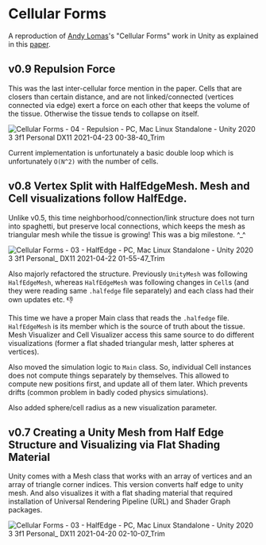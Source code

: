 # Cellular Forms

A reproduction of [Andy Lomas](https://andylomas.com/)'s "Cellular Forms" work in Unity as explained in this [paper](https://andylomas.com/extra/andylomas_paper_cellular_forms_aisb50.pdf).

## v0.9 Repulsion Force

This was the last inter-cellular force mention in the paper. Cells that are closers than certain distance, and are not linked/connected (vertices connected via edge) exert a force on each other that keeps the volume of the tissue. Otherwise the tissue tends to collapse on itself.

![Cellular Forms - 04 - Repulsion - PC, Mac  Linux Standalone - Unity 2020 3 3f1 Personal _DX11_ 2021-04-23 00-38-40_Trim](https://user-images.githubusercontent.com/6636020/115820140-3b650a00-a3ce-11eb-9ea4-8446a377a990.gif)

Current implementation is unfortunately a basic double loop which is unfortunately `O(N^2)` with the number of cells. 

## v0.8 Vertex Split with HalfEdgeMesh. Mesh and Cell visualizations follow HalfEdge.

Unlike v0.5, this time neighborhood/connection/link structure does not turn into spaghetti, but preserve local connections, which keeps the mesh as triangular mesh while the tissue is growing! This was a big milestone. ^_^

![Cellular Forms - 03 - HalfEdge - PC, Mac  Linux Standalone - Unity 2020 3 3f1 Personal_ _DX11_ 2021-04-22 01-55-47_Trim](https://user-images.githubusercontent.com/6636020/115663595-c088ea00-a30e-11eb-8146-755f7309048f.gif)

Also majorly refactored the structure. Previously `UnityMesh` was following `HalfEdgeMesh`, whereas `HalfEdgeMesh` was following changes in `Cell`s (and they were reading same `.halfedge` file separately) and each class had their own updates etc. 👎 

This time we have a proper Main class that reads the `.halfedge` file. `HalfEdgeMesh` is its member which is the source of truth about the tissue. Mesh Visualizer and Cell Visualizer access this same source to do different visualizations (former a flat shaded triangular mesh, latter spheres at vertices).

Also moved the simulation logic to `Main` class. So, individual Cell instances does not compute things separately by themselves. This allowed to compute new positions first, and update all of them later. Which prevents drifts (common problem in badly coded physics simulations).

Also added sphere/cell radius as a new visualization parameter.


## v0.7 Creating a Unity Mesh from Half Edge Structure and Visualizing via Flat Shading Material

Unity comes with a Mesh class that works with an array of vertices and an array of triangle corner indices. This version converts half edge to unity mesh. And also visualizes it with a flat shading material that required installation of Universal Rendering Pipeline (URL) and Shader Graph packages. 

![Cellular Forms - 03 - HalfEdge - PC, Mac  Linux Standalone - Unity 2020 3 3f1 Personal_ _DX11_ 2021-04-20 02-10-07_Trim](https://user-images.githubusercontent.com/6636020/115346136-c7342780-a17d-11eb-9f0c-fa689f0c2a81.gif)
